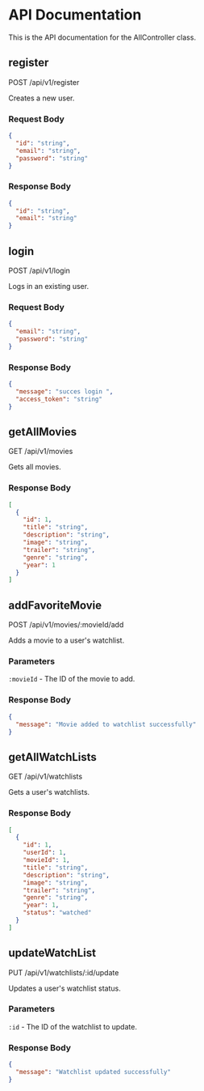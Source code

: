 # API Documentation

This is the API documentation for the AllController class.

## register

POST /api/v1/register

Creates a new user.

### Request Body

```json
{
  "id": "string",
  "email": "string",
  "password": "string"
}
```

### Response Body

```json
{
  "id": "string",
  "email": "string"
}
```

## login

POST /api/v1/login

Logs in an existing user.

### Request Body

```json
{
  "email": "string",
  "password": "string"
}
```

### Response Body

```json
{
  "message": "succes login ",
  "access_token": "string"
}
```

## getAllMovies

GET /api/v1/movies

Gets all movies.

### Response Body

```json
[
  {
    "id": 1,
    "title": "string",
    "description": "string",
    "image": "string",
    "trailer": "string",
    "genre": "string",
    "year": 1
  }
]
```

## addFavoriteMovie

POST /api/v1/movies/:movieId/add

Adds a movie to a user's watchlist.

### Parameters

`:movieId` - The ID of the movie to add.

### Response Body

```json
{
  "message": "Movie added to watchlist successfully"
}
```

## getAllWatchLists

GET /api/v1/watchlists

Gets a user's watchlists.

### Response Body

```json
[
  {
    "id": 1,
    "userId": 1,
    "movieId": 1,
    "title": "string",
    "description": "string",
    "image": "string",
    "trailer": "string",
    "genre": "string",
    "year": 1,
    "status": "watched"
  }
]
```

## updateWatchList

PUT /api/v1/watchlists/:id/update

Updates a user's watchlist status.

### Parameters

`:id` - The ID of the watchlist to update.

### Response Body

```json
{
  "message": "Watchlist updated successfully"
}